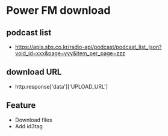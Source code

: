 # Power FM download

## podcast list
- https://apis.sbs.co.kr/radio-api/podcast/podcast_list_json?void_id=xxx&page=yyy&item_per_page=zzz

## download URL
- http.response['data']['UPLOAD_URL']


## Feature
- Download files
- Add id3tag
